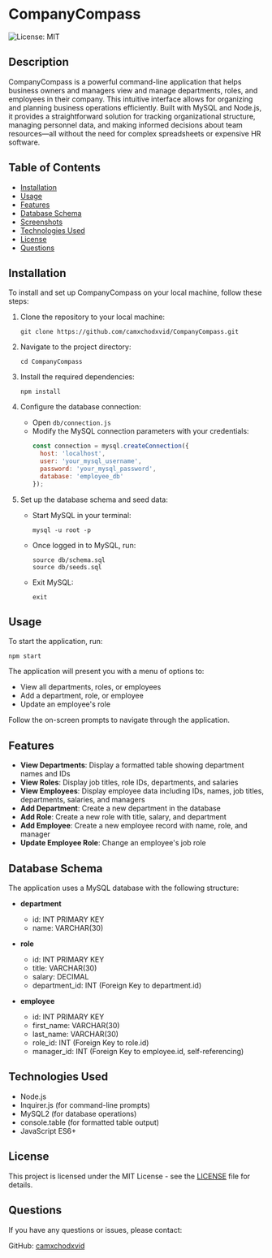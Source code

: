 # CompanyCompass

![License: MIT](https://img.shields.io/badge/License-MIT-yellow.svg)

## Description

CompanyCompass is a powerful command-line application that helps business owners and managers view and manage departments, roles, and employees in their company. This intuitive interface allows for organizing and planning business operations efficiently. Built with MySQL and Node.js, it provides a straightforward solution for tracking organizational structure, managing personnel data, and making informed decisions about team resources—all without the need for complex spreadsheets or expensive HR software.

## Table of Contents

- [Installation](#installation)
- [Usage](#usage)
- [Features](#features)
- [Database Schema](#database-schema)
- [Screenshots](#screenshots)
- [Technologies Used](#technologies-used)
- [License](#license)
- [Questions](#questions)

## Installation

To install and set up CompanyCompass on your local machine, follow these steps:

1. Clone the repository to your local machine:
   ```
   git clone https://github.com/camxchodxvid/CompanyCompass.git
   ```

2. Navigate to the project directory:
   ```
   cd CompanyCompass
   ```

3. Install the required dependencies:
   ```
   npm install
   ```

4. Configure the database connection:
   - Open `db/connection.js`
   - Modify the MySQL connection parameters with your credentials:
     ```javascript
     const connection = mysql.createConnection({
       host: 'localhost',
       user: 'your_mysql_username',
       password: 'your_mysql_password',
       database: 'employee_db'
     });
     ```

5. Set up the database schema and seed data:
   - Start MySQL in your terminal:
     ```
     mysql -u root -p
     ```
   - Once logged in to MySQL, run:
     ```
     source db/schema.sql
     source db/seeds.sql
     ```
   - Exit MySQL:
     ```
     exit
     ```

## Usage

To start the application, run:
```
npm start
```

The application will present you with a menu of options to:
- View all departments, roles, or employees
- Add a department, role, or employee
- Update an employee's role

Follow the on-screen prompts to navigate through the application.

## Features

- **View Departments**: Display a formatted table showing department names and IDs
- **View Roles**: Display job titles, role IDs, departments, and salaries
- **View Employees**: Display employee data including IDs, names, job titles, departments, salaries, and managers
- **Add Department**: Create a new department in the database
- **Add Role**: Create a new role with title, salary, and department
- **Add Employee**: Create a new employee record with name, role, and manager
- **Update Employee Role**: Change an employee's job role

## Database Schema

The application uses a MySQL database with the following structure:

- **department**
  - id: INT PRIMARY KEY
  - name: VARCHAR(30)

- **role**
  - id: INT PRIMARY KEY
  - title: VARCHAR(30)
  - salary: DECIMAL
  - department_id: INT (Foreign Key to department.id)

- **employee**
  - id: INT PRIMARY KEY
  - first_name: VARCHAR(30)
  - last_name: VARCHAR(30)
  - role_id: INT (Foreign Key to role.id)
  - manager_id: INT (Foreign Key to employee.id, self-referencing)


## Technologies Used

- Node.js
- Inquirer.js (for command-line prompts)
- MySQL2 (for database operations)
- console.table (for formatted table output)
- JavaScript ES6+

## License

This project is licensed under the MIT License - see the [LICENSE](LICENSE) file for details.

## Questions

If you have any questions or issues, please contact:

GitHub: [camxchodxvid](https://github.com/camxchodxvid)
